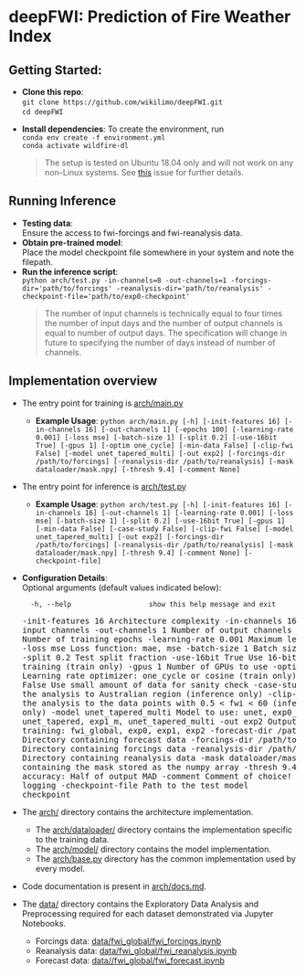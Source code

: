# deepFWI: Prediction of Fire Weather Index

## Getting Started:
- **Clone this repo**: 
<br> `git clone https://github.com/wikilimo/deepFWI.git`
<br> `cd deepFWI`

* **Install dependencies**: To create the environment, run
<br> `conda env create -f environment.yml`
<br> `conda activate wildfire-dl`

    >The setup is tested on Ubuntu 18.04 only and will not work on any non-Linux systems. See [this](https://github.com/conda/conda/issues/7311) issue for further details.
## Running Inference
* **Testing data**:<br>
  Ensure the access to fwi-forcings and fwi-reanalysis data.
* **Obtain pre-trained model**:<br>
  Place the model checkpoint file somewhere in your system and note the filepath.
* **Run the inference script**:<br>
  `python arch/test.py -in-channels=8 -out-channels=1 -forcings-dir='path/to/forcings' -reanalysis-dir='path/to/reanalysis' -checkpoint-file='path/to/exp0-checkpoint'`
    > The number of input channels is technically equal to four times the number of input days and the number of output channels is equal to number of output days. The specification will change in future to specifying the number of days instead of number of channels.

## Implementation overview
* The entry point for training is [arch/main.py](arch/main.py)
  * **Example Usage**: `python arch/main.py [-h]
               [-init-features 16] [-in-channels 16] [-out-channels 1]
               [-epochs 100] [-learning-rate 0.001] [-loss mse]
               [-batch-size 1] [-split 0.2] [-use-16bit True] [-gpus 1]
               [-optim one_cycle] [-min-data False]
               [-clip-fwi False] [-model unet_tapered_multi] [-out exp2]
               [-forcings-dir /path/to/forcings]
               [-reanalysis-dir /path/to/reanalysis]
               [-mask dataloader/mask.npy] [-thresh 9.4]
               [-comment None]`
               
* The entry point for inference is [arch/test.py](arch/test.py)
  * **Example Usage**: `python arch/test.py [-h]
               [-init-features 16] [-in-channels 16] [-out-channels 1]
               [-learning-rate 0.001] [-loss mse]
               [-batch-size 1] [-split 0.2] [-use-16bit True] [-gpus 1]
               [-min-data False] [-case-study False]
               [-clip-fwi False] [-model unet_tapered_multi] [-out exp2]
               [-forcings-dir /path/to/forcings]
               [-reanalysis-dir /path/to/reanalysis]
               [-mask dataloader/mask.npy] [-thresh 9.4]
               [-comment None] [-checkpoint-file]`

* **Configuration Details**:
<br> Optional arguments (default values indicated below):

    `  -h, --help                   show this help message and exit`<pre>
    -init-features 16                   Architecture complexity
    -in-channels 16                     Number of input channels
    -out-channels 1                     Number of output channels
    -epochs 100                         Number of training epochs
    -learning-rate 0.001                Maximum learning rate
    -loss mse                           Loss function: mae, mse
    -batch-size 1                       Batch size of the input
    -split 0.2                          Test split fraction
    -use-16bit True                     Use 16-bit precision for training (train only)
    -gpus 1                             Number of GPUs to use
    -optim one_cycle                    Learning rate optimizer: one_cycle or cosine (train only)
    -min-data False                     Use small amount of data for sanity check
    -case-study False                   Limit the analysis to Australian region (inference only)
    -clip-fwi False                     Limit the analysis to the data points with 0.5 < fwi < 60 (inference only)
    -model unet_tapered_multi           Model to use: unet, exp0_m, unet_lite, unet_tapered, exp1_m, unet_tapered_multi
    -out exp2                           Output data for training: fwi_global, exp0, exp1, exp2
    -forecast-dir /path/to/forecast     Directory containing forecast data
    -forcings-dir /path/to/forcings     Directory containing forcings data
    -reanalysis-dir /path/to/reanalysis Directory containing reanalysis data
    -mask dataloader/mask.npy           File containing the mask stored as the numpy array
    -thresh 9.4                         Threshold for accuracy: Half of output MAD
    -comment Comment of choice!         Used for logging
    -checkpoint-file                    Path to the test model checkpoint</pre>
    
* The [arch/](arch) directory contains the architecture implementation.
  * The [arch/dataloader/](arch/dataloader) directory contains the implementation specific to the training data.
  * The [arch/model/](arch/model) directory contains the model implementation.
  * The [arch/base.py](arch/base.py) directory has the common implementation used by every model.

* Code documentation is present in [arch/docs.md](arch/docs.md).
* The [data/](data) directory contains the Exploratory Data Analysis and Preprocessing required for each dataset demonstrated via Jupyter Notebooks.
  * Forcings data: [data/fwi_global/fwi_forcings.ipynb](data/fwi_global/fwi_forcings.ipynb)
  * Reanalysis data: [data/fwi_global/fwi_reanalysis.ipynb](data/fwi_global/fwi_reanalysis.ipynb)
  * Forecast data: [data//fwi_global/fwi_forecast.ipynb](data/fwi_global/fwi_forecast.ipynb)
